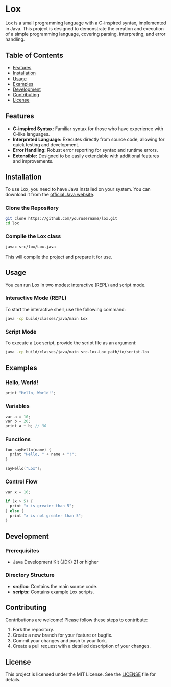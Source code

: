 # Lox

Lox is a small programming language with a C-inspired syntax, implemented in Java. This project is designed to demonstrate the creation and execution of a simple programming language, covering parsing, interpreting, and error handling.

## Table of Contents

- [Features](#features)
- [Installation](#installation)
- [Usage](#usage)
- [Examples](#examples)
- [Development](#development)
- [Contributing](#contributing)
- [License](#license)

## Features

- **C-inspired Syntax:** Familiar syntax for those who have experience with C-like languages.
- **Interpreted Language:** Executes directly from source code, allowing for quick testing and development.
- **Error Handling:** Robust error reporting for syntax and runtime errors.
- **Extensible:** Designed to be easily extendable with additional features and improvements.

## Installation

To use Lox, you need to have Java installed on your system. You can download it from the [official Java website](https://www.oracle.com/java/technologies/javase-downloads.html).

### Clone the Repository

```bash
git clone https://github.com/yourusername/lox.git
cd lox
```

### Compile the Lox class

```bash
javac src/lox/Lox.java
```

This will compile the project and prepare it for use.

## Usage

You can run Lox in two modes: interactive (REPL) and script mode.

### Interactive Mode (REPL)

To start the interactive shell, use the following command:

```bash
java -cp build/classes/java/main Lox
```

### Script Mode

To execute a Lox script, provide the script file as an argument:

```bash
java -cp build/classes/java/main src.lox.Lox path/to/script.lox
```

## Examples

### Hello, World!

```c
print "Hello, World!";
```

### Variables

```c
var a = 10;
var b = 20;
print a + b; // 30
```

### Functions

```c
fun sayHello(name) {
  print "Hello, " + name + "!";
}

sayHello("Lox");
```

### Control Flow

```c
var x = 10;

if (x > 5) {
  print "x is greater than 5";
} else {
  print "x is not greater than 5";
}
```

## Development

### Prerequisites

- Java Development Kit (JDK) 21 or higher

### Directory Structure

- **src/lox:** Contains the main source code.
- **scripts:** Contains example Lox scripts.

## Contributing

Contributions are welcome! Please follow these steps to contribute:

1. Fork the repository.
2. Create a new branch for your feature or bugfix.
3. Commit your changes and push to your fork.
4. Create a pull request with a detailed description of your changes.

## License

This project is licensed under the MIT License. See the [LICENSE](LICENSE) file for details.
